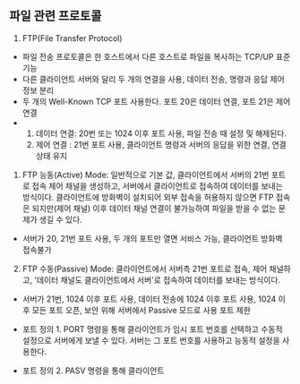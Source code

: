 ## 파일 관련 프로토콜
1. FTP(File Transfer Protocol)
- 파일 전송 프로토콜은 한 호스트에서 다른 호스트로 파일을 복사하는 TCP/UP 표준 기능
- 다른 클라이언트 서버와 달리 두 개의 연결을 사용, 데이터 전송, 명령과 응답 제어 정보 분리
- 두 개의 Well-Known TCP 포트 사용한다. 포트 20은 데이터 연결, 포트 21은 제어 연결
- 1) 데이터 연결: 20번 또는 1024 이후 포트 사용, 파일 전송 때 설정 및 해제된다.
  2) 제어 연결 : 21번 포트 사용, 클라이언트 명령과 서버의 응답을 위한 연결, 연결 상태 유지
 
1) FTP 능동(Active) Mode: 일반적으로 기본 값, 클라이언트에서 서버의 21번 포트로 접속 제어 채널을 생성하고, 서버에서 클라이언트로 접속하여 데이터를 보내는 방식이다. 클라이언트에 방화벽이 설치되어 외부 접속을 허용하지 않으면 FTP 접속은 되지만(제어 채널) 이후 데이터 채널 연결이 불가능하여 파일을 받을 수 없는 문제가 생길 수 있다.
  - 서버가 20, 21번 포트 사용, 두 개의 포트만 열면 서비스 가능, 클라이언트 방화벽 접속불가
2) FTP 수동(Passive) Mode: 클라이언트에서 서버측 21번 포트로 접속, 제어 채널하고, '데이터 채널도 클라이언트에서 서버'로 접속하여 데이터를 보내는 방식이다.
  - 서버가 21번, 1024 이후 포트 사용, 데이터 전송에 1024 이후 포트 사용, 1024 이후 모든 포트 오픈, 보안 위해 서버에서 Passive 모드로 사용 포트 제한

- 포트 정의 1. PORT 명령을 통해 클라이언트가 임시 포트 번호를 선택하고 수동적 설정으로 서버에게 보낼 수 있다. 서버는 그 포트 번호를 사용하고 능동적 설정을 사용한다.
- 포트 정의 2. PASV 명령을 통해 클라이언트
